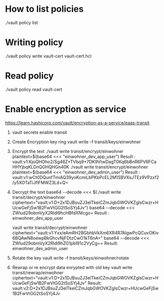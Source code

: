 How to list policies
====================
./vault policy list

Writing policy
================
./vault policy write vault-cert vault-cert.hcl

Read policy
===========
./vault policy read vault-cert

Enable encryption as service
=============================
https://learn.hashicorp.com/vault/encryption-as-a-service/eaas-transit

1. vault secrets enable transit

2. Create Encryption key ring
   vault write -f transit/keys/einwohner

3. Encrypt the text
   ./vault write transit/encrypt/einwohner plaintext=$(base64 <<< "einwohner_dev_app_user")
   Result : vault:v1:KjoQHOho2/Sg46Z+TVbq9+7DK9VtwDagT0Kq6bBnR6PV6FCaHHYjbqKLDnQGHQHGn40K
   ./vault write transit/encrypt/einwohner plaintext=$(base64 <<< "einwohner_dev_admin_user")
   Result : vault:v1:wCt0DQunfTmiAQ39yoKcmiLbPKbPcEL2M1SBVXsJTEz9VPzxf2/y5XOTaTiJflFMWZ3Ld+Q=

4. Decrypt the text
   base64 --decode <<< $(./vault write transit/decrypt/einwohner ciphertext="vault:v1:D+2x1DJBsuZJ3elTkeiCZmJqbGWOVKZglsCwzr+HUcwGeFjSw1B2FwVtGG2tSoSYj4Jv")
   base64 --decode <<< ZWlud29obmVyX2Rldl9hcHBfdXNlcgo=
   Result : einwohner_dev_app_user
   
   vault write transit/decrypt/einwohner ciphertext="vault:v1:Yxx/eAmRH2BGbhbVkXm6XR4R7AIgwPcQCuvOKiv6BQAwN8oewpBkGhcvNjFDtzCwO1kT6nA="
   base64 --decode <<< ZWlud29obmVyX2Rldl9hZG1pbl91c2VyCg==
   Result: einwohner_dev_admin_user
   
5. Rotate the key
   vault write -f transit/keys/einwohner/rotate

6. Rewrap or re encrypt data enrypted with old key
   vault write transit/rewrap/einwohner ciphertext="vault:v1:D+2x1DJBsuZJ3elTkeiCZmJqbGWOVKZglsCwzr+HUcwGeFjSw1B2FwVtGG2tSoSYj4Jv"
   Result: vault:v2:D+2x1DJBsuZJ3elTkeiCZmJqbGWOVKZglsCwzr+HUcwGeFjSw1B2FwVtGG2tSoSYj4Jv
